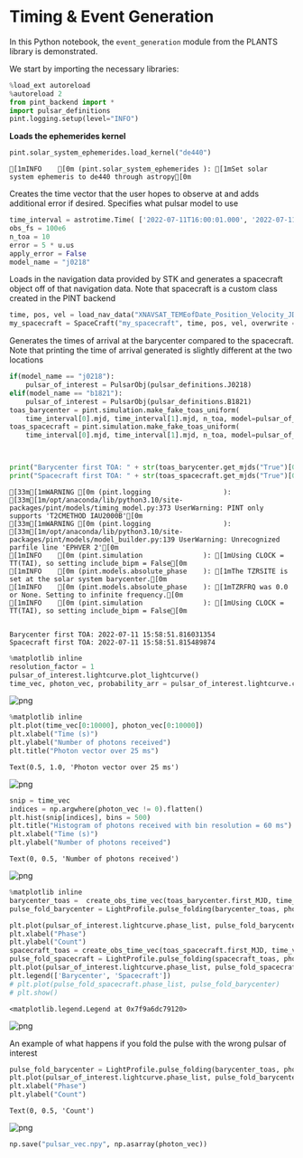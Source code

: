 # **Timing & Event Generation**


In this Python notebook, the ``event_generation`` module from the PLANTS library is demonstrated.

We start by importing the necessary libraries:

```python
%load_ext autoreload
%autoreload 2
from pint_backend import *
import pulsar_definitions
pint.logging.setup(level="INFO")

```


**Loads the ephemerides kernel**


```python
pint.solar_system_ephemerides.load_kernel("de440")
```

    [1mINFO    [0m (pint.solar_system_ephemerides ): [1mSet solar system ephemeris to de440 through astropy[0m


Creates the time vector that the user hopes to observe at and adds additional error if desired. Specifies what pulsar model to use


```python
time_interval = astrotime.Time( ['2022-07-11T16:00:01.000', '2022-07-11T16:21:01.000'], format='isot', scale='utc')
obs_fs = 100e6
n_toa = 10
error = 5 * u.us
apply_error = False
model_name = "j0218" 

```

Loads in the navigation data provided by STK and generates a spacecraft object off of that navigation data. Note that spacecraft is a custom class created in the PINT backend


```python
time, pos, vel = load_nav_data("XNAVSAT_TEMEofDate_Position_Velocity_JD.txt")
my_spacecraft = SpaceCraft("my_spacecraft", time, pos, vel, overwrite = True)

```

Generates the times of arrival at the barycenter compared to the spacecraft. Note that printing the time of arrival generated is slightly different at the two locations


```python
if(model_name == "j0218"):  
    pulsar_of_interest = PulsarObj(pulsar_definitions.J0218)
elif(model_name == "b1821"):
    pulsar_of_interest = PulsarObj(pulsar_definitions.B1821)
toas_barycenter = pint.simulation.make_fake_toas_uniform(
    time_interval[0].mjd, time_interval[1].mjd, n_toa, model=pulsar_of_interest.model, freq = 1e15*u.Hz, obs='barycenter',  error=error)
toas_spacecraft = pint.simulation.make_fake_toas_uniform(
    time_interval[0].mjd, time_interval[1].mjd, n_toa, model=pulsar_of_interest.model, freq = 1e15*u.Hz, obs = "my_spacecraft",  error=error)



print("Barycenter first TOA: " + str(toas_barycenter.get_mjds("True")[0].utc.iso))
print("Spacecraft first TOA: " + str(toas_spacecraft.get_mjds("True")[0].utc.iso))
```

    [33m[1mWARNING [0m (pint.logging                  ): [33m[1m/opt/anaconda/lib/python3.10/site-packages/pint/models/timing_model.py:373 UserWarning: PINT only supports 'T2CMETHOD IAU2000B'[0m
    [33m[1mWARNING [0m (pint.logging                  ): [33m[1m/opt/anaconda/lib/python3.10/site-packages/pint/models/model_builder.py:139 UserWarning: Unrecognized parfile line 'EPHVER 2'[0m
    [1mINFO    [0m (pint.simulation               ): [1mUsing CLOCK = TT(TAI), so setting include_bipm = False[0m
    [1mINFO    [0m (pint.models.absolute_phase    ): [1mThe TZRSITE is set at the solar system barycenter.[0m
    [1mINFO    [0m (pint.models.absolute_phase    ): [1mTZRFRQ was 0.0 or None. Setting to infinite frequency.[0m
    [1mINFO    [0m (pint.simulation               ): [1mUsing CLOCK = TT(TAI), so setting include_bipm = False[0m


    Barycenter first TOA: 2022-07-11 15:58:51.816031354
    Spacecraft first TOA: 2022-07-11 15:58:51.815489874



```python
%matplotlib inline
resolution_factor = 1
pulsar_of_interest.lightcurve.plot_lightcurve()
time_vec, photon_vec, probability_arr = pulsar_of_interest.lightcurve.create_toa_vec(0, 10, k=4,resolution_factor= resolution_factor)
```


    
![png](output_9_0.png)
    



```python
%matplotlib inline
plt.plot(time_vec[0:10000], photon_vec[0:10000])
plt.xlabel("Time (s)")
plt.ylabel("Number of photons received")
plt.title("Photon vector over 25 ms")
```




    Text(0.5, 1.0, 'Photon vector over 25 ms')




    
![png](output_10_1.png)
    



```python
snip = time_vec
indices = np.argwhere(photon_vec != 0).flatten()
plt.hist(snip[indices], bins = 500)
plt.title("Histogram of photons received with bin resolution = 60 ms")
plt.xlabel("Time (s)")
plt.ylabel("Number of photons received")
```




    Text(0, 0.5, 'Number of photons received')




    
![png](output_11_1.png)
    



```python
%matplotlib inline
barycenter_toas =  create_obs_time_vec(toas_barycenter.first_MJD, time_vec)
pulse_fold_barycenter = LightProfile.pulse_folding(barycenter_toas, photon_vec, pulsar_of_interest.lightcurve, mjd = True, start_offset = toas_barycenter.first_MJD, resolution_factor = resolution_factor)

plt.plot(pulsar_of_interest.lightcurve.phase_list, pulse_fold_barycenter)
plt.xlabel("Phase")
plt.ylabel("Count")
spacecraft_toas = create_obs_time_vec(toas_spacecraft.first_MJD, time_vec)
pulse_fold_spacecraft = LightProfile.pulse_folding(spacecraft_toas, photon_vec, pulsar_of_interest.lightcurve, mjd = True, start_offset = toas_barycenter.first_MJD, resolution_factor = resolution_factor)
plt.plot(pulsar_of_interest.lightcurve.phase_list, pulse_fold_spacecraft)
plt.legend(['Barycenter', 'Spacecraft'])
# plt.plot(pulse_fold_spacecraft.phase_list, pulse_fold_barycenter)
# plt.show()
```




    <matplotlib.legend.Legend at 0x7f9a6dc79120>




    
![png](output_12_1.png)
    


An example of what happens if you fold the pulse with the wrong pulsar of interest


```python
pulse_fold_barycenter = LightProfile.pulse_folding(barycenter_toas, photon_vec, pulsar_of_interest.lightcurve, mjd = True, start_offset = toas_barycenter.first_MJD, resolution_factor = resolution_factor)
plt.plot(pulsar_of_interest.lightcurve.phase_list, pulse_fold_barycenter)
plt.xlabel("Phase")
plt.ylabel("Count")
```




    Text(0, 0.5, 'Count')




    
![png](output_14_1.png)
    



```python
np.save("pulsar_vec.npy", np.asarray(photon_vec))
```
